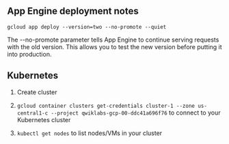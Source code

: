 ## App Engine deployment notes

```gcloud app deploy --version=two --no-promote --quiet```

The --no-promote parameter tells App Engine to continue serving requests with the old version. This allows you to test the new version before putting it into production.

## Kubernetes

1. Create cluster

2. ```gcloud container clusters get-credentials cluster-1 --zone us-central1-c --project qwiklabs-gcp-00-ddc41a696f76```  to connect to your Kubernetes cluster

3. ```kubectl get nodes``` to list nodes/VMs in your cluster


